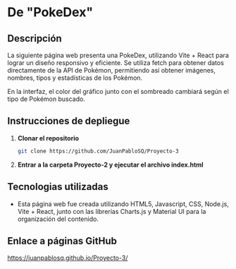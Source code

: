# De "PokeDex"


## Descripción
La siguiente página web presenta una PokeDex, utilizando Vite + React para lograr un diseño responsivo y eficiente. Se utiliza fetch para obtener datos directamente de la API de Pokémon, permitiendo así obtener imágenes, nombres, tipos y estadísticas de los Pokémon.

En la interfaz, el color del gráfico junto con el sombreado cambiará según el tipo de Pokémon buscado.



## Instrucciones de depliegue

1. **Clonar el repositorio**
    ```bash
    git clone https://github.com/JuanPabloSQ/Proyecto-3
    ```

2. **Entrar a la carpeta Proyecto-2 y ejecutar el archivo index.html**


## Tecnologias utilizadas

- Esta página web fue creada utilizando HTML5, Javascript, CSS, Node.js, Vite + React, junto con las librerías Charts.js y Material UI para la organización del contenido.

## Enlace a páginas GitHub
https://juanpablosq.github.io/Proyecto-3/
